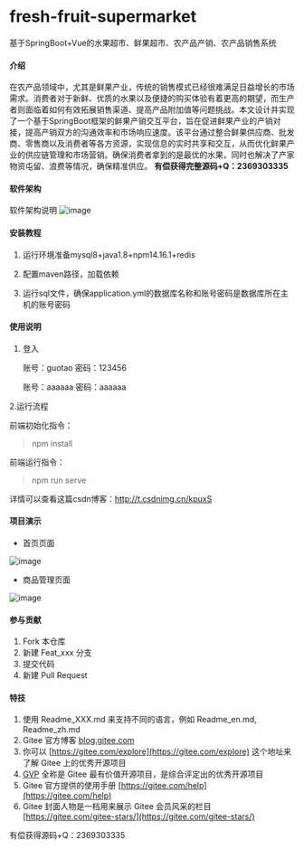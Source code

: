 # fresh-fruit-supermarket
基于SpringBoot+Vue的水果超市、鲜果超市、农产品产销、农产品销售系统

#### 介绍
在农产品领域中，尤其是鲜果产业，传统的销售模式已经很难满足日益增长的市场需求。消费者对于新鲜、优质的水果以及便捷的购买体验有着更高的期望，而生产者则面临着如何有效拓展销售渠道、提高产品附加值等问题挑战。本文设计并实现了一个基于SpringBoot框架的鲜果产销交互平台，旨在促进鲜果产业的产销对接，提高产销双方的沟通效率和市场响应速度。该平台通过整合鲜果供应商、批发商、零售商以及消费者等各方资源，实现信息的实时共享和交互，从而优化鲜果产业的供应链管理和市场营销。确保消费者拿到的是最优的水果，同时也解决了产家物资屯留、浪费等情况，确保精准供应。
**有偿获得完整源码+Q：2369303335**

#### 软件架构
软件架构说明
![image](https://github.com/luocong-shuaige/fresh-fruit-supermarket/assets/85004172/9d495e03-c0f4-478e-9f83-fbc56309e164)



#### 安装教程

1. 运行环境准备mysql8+java1.8+npm14.16.1+redis

2. 配置maven路径，加载依赖

3. 运行sql文件，确保application.yml的数据库名称和账号密码是数据库所在主机的账号密码

#### 使用说明

1. 登入

   账号：guotao	密码：123456
   
   账号：aaaaaa	密码：aaaaaa

2.运行流程

前端初始化指令：
> npm install

前端运行指令：
> npm run serve

详情可以查看这篇csdn博客：http://t.csdnimg.cn/kpuxS

#### 项目演示

+ 首页页面

![image](https://github.com/luocong-shuaige/fresh-fruit-supermarket/assets/85004172/40b79bb1-bcc2-490c-beb7-2c2986f4584a)


+ 商品管理页面

![image](https://github.com/luocong-shuaige/fresh-fruit-supermarket/assets/85004172/0a47917b-c0a5-4208-9dad-281b557feae1)






#### 参与贡献

1.  Fork 本仓库
2.  新建 Feat_xxx 分支
3.  提交代码
4.  新建 Pull Request


#### 特技

1.  使用 Readme\_XXX.md 来支持不同的语言，例如 Readme\_en.md, Readme\_zh.md
2.  Gitee 官方博客 [blog.gitee.com](https://blog.gitee.com)
3.  你可以 [https://gitee.com/explore](https://gitee.com/explore) 这个地址来了解 Gitee 上的优秀开源项目
4.  [GVP](https://gitee.com/gvp) 全称是 Gitee 最有价值开源项目，是综合评定出的优秀开源项目
5.  Gitee 官方提供的使用手册 [https://gitee.com/help](https://gitee.com/help)
6.  Gitee 封面人物是一档用来展示 Gitee 会员风采的栏目 [https://gitee.com/gitee-stars/](https://gitee.com/gitee-stars/)

有偿获得源码+Q：2369303335
